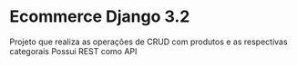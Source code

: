 # Ecommerce Django 3.2

Projeto que realiza as operações de CRUD com produtos e as respectivas categorais
Possui REST como API

